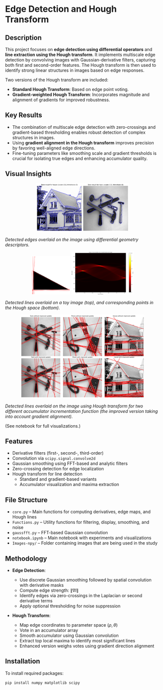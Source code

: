 # Edge Detection and Hough Transform

## Description

This project focuses on **edge detection using differential operators** and **line extraction using the Hough transform**. It implements multiscale edge detection by convolving images with Gaussian-derivative filters, capturing both first and second-order features. The Hough transform is then used to identify strong linear structures in images based on edge responses.

Two versions of the Hough transform are included:
- **Standard Hough Transform**: Based on edge point voting.
- **Gradient-weighted Hough Transform**: Incorporates magnitude and alignment of gradients for improved robustness.

## Key Results

- The combination of multiscale edge detection with zero-crossings and gradient-based thresholding enables robust detection of complex structures in images.
- Using **gradient alignment in the Hough transform** improves precision by favoring well-aligned edge directions.
- Fine-tuning parameters like smoothing scale and gradient thresholds is crucial for isolating true edges and enhancing accumulator quality.

## Visual Insights

<p align="center">
  <img src="figures/edges_best.png" width="60%">
</p>

*Detected edges overlaid on the image using differential geometry descriptors.*


<p align="center">
  <img src="figures/triangle_lines.png" width="25%">
  <img src="figures/hough_space.png" width="40%">
</p>

*Detected lines overlaid on a toy image (top), and corresponding points in the Hough space (bottom).*


<p align="center">
  <img src="figures/final_lines.png" width="80%">
</p>

*Detected lines overlaid on the image using Hough transform for two different accumulator incrementation function (the improved version taking into account gradient alignment).*

(See notebook for full visualizations.)

## Features

- Derivative filters (first-, second-, third-order)
- Convolution via `scipy.signal.convolve2d`
- Gaussian smoothing using FFT-based and analytic filters
- Zero-crossing detection for edge localization
- Hough transform for line detection
  - Standard and gradient-based variants
  - Accumulator visualization and maxima extraction

## File Structure

- `core.py` – Main functions for computing derivatives, edge maps, and Hough lines
- `Functions.py` – Utility functions for filtering, display, smoothing, and noise
- `gaussfft.py` – FFT-based Gaussian convolution
- `notebook.ipynb` – Main notebook with experiments and visualizations
- `Images-npy/` – Folder containing images that are being used in the study

## Methodology

- **Edge Detection**:
  - Use discrete Gaussian smoothing followed by spatial convolution with derivative masks
  - Compute edge strength:  $\| \nabla I \|$
  - Identify edges via zero-crossings in the Laplacian or second derivative terms
  - Apply optional thresholding for noise suppression

- **Hough Transform**:
  - Map edge coordinates to parameter space  $(\rho, \theta)$
  - Vote in an accumulator array
  - Smooth accumulator using Gaussian convolution
  - Extract top local maxima to identify most significant lines
  - Enhanced version weighs votes using gradient direction alignment

## Installation

To install required packages:

```bash
pip install numpy matplotlib scipy
